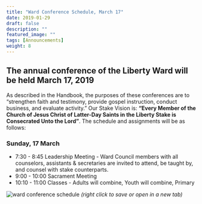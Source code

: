 ```yaml
---
title: "Ward Conference Schedule, March 17"
date: 2019-01-29
draft: false
description: ""
featured_image: ""
tags: [Announcements]
weight: 8
---
```


## The annual conference of the Liberty Ward will be held March 17, 2019

As described in the Handbook, the purposes of these conferences are to “strengthen faith and testimony, provide gospel instruction, conduct business, and evaluate activity.” Our Stake Vision is: ​**“​Every Member of the Church of Jesus Christ of Latter-Day Saints in the Liberty Stake is Consecrated Unto the Lord​”**. ​The schedule and assignments will be as follows:

### Sunday, 17 March

* 7:30 - 8:45 ​Leadership Meeting​ - Ward Council members with all counselors, assistants & secretaries are invited to attend, be taught by, and counsel with stake counterparts.
* 9:00 - 10:00 ​Sacrament Meeting
* 10:10 - 11:00 ​Classes - ​Adults will combine, Youth will combine, Primary

![ward conference schedule](/images/posts/ward-conference-schedule-optimized.png)
*(right click to save or open in a new tab)*